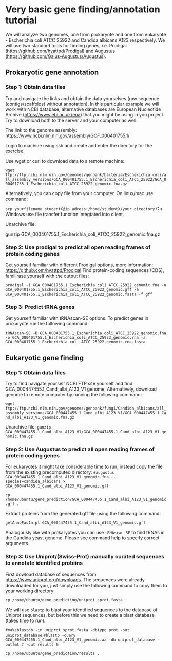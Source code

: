 # Very basic gene finding/annotation tutorial

We will analyze two genomes, one from prokaryote and one from eukaryote - 
Escherichia coli ATCC 25922 and Candida albicans A123 respectively. 
We will use two standard tools for finding genes, i.e. Prodigal (https://github.com/hyattpd/Prodigal) and Augustus (https://github.com/Gaius-Augustus/Augustus).

## Prokaryotic gene annotation

### Step 1: Obtain data files
Try and navigate the links and obtain the data yourselves (raw sequence (contigs/scaffolds) without annotation). 
In this particular example we will work with NCBI database, alternative databases are European Nucleotide Archive (https://www.ebi.ac.uk/ena) that you might be using in you project. Try to download both to the server and your computer as well.

The link to the genome assembly:  
https://www.ncbi.nlm.nih.gov/assembly/GCF_000401755.1/

Login to machine using ssh and create and enter the directory for the exercise.

Use wget or curl to download data to a remote machine:

`wget ftp://ftp.ncbi.nlm.nih.gov/genomes/genbank/bacteria/Escherichia_coli/all_assembly_versions/GCA_000401755.1_Escherichia_coli_ATCC_25922/GCA_000401755.1_Escherichia_coli_ATCC_25922_genomic.fna.gz`

Alternatively, you can copy file from your computer. On linux/mac use command:

`scp yourfilename studentX@ip_adress:/home/studentX/your_directory`
On Windows use file transfer function integtated into client.

Unarchive file:

gunzip GCA_000401755.1_Escherichia_coli_ATCC_25922_genomic.fna.gz

### Step 2: Use prodigal to predict all open reading frames of protein coding genes
Get yourself familiar with different Prodigal options, more information: https://github.com/hyattpd/Prodigal
Find protein-coding sequences (CDS), familirase yourself with the output files:

`prodigal -i GCA_000401755.1_Escherichia_coli_ATCC_25922_genomic.fna -o GCA_000401755.1_Escherichia_coli_ATCC_25922_genomic.gff -a GCA_000401755.1_Escherichia_coli_ATCC_25922_genomic.fasta -f gff`


### Step 3: Predict tRNA genes
Get yourself familiar with tRNAscan-SE options. To predict genes in prokaryote run the following command:

`tRNAscan-SE -B GCA_000401755.1_Escherichia_coli_ATCC_25922_genomic.fna -o GCA_000401755.1_Escherichia_coli_ATCC_25922_genomic.rna -a GCA_000401755.1_Escherichia_coli_ATCC_25922_genomic.rna.fasta`



## Eukaryotic gene finding
### Step 1: Obtain data files

Try to find navigate yourself NCBI FTP site yourself and find GCA_000447455.1_Cand_albi_A123_V1 genome, 
Alternatively, download genome to remote computer by running the following command:

`wget ftp://ftp.ncbi.nlm.nih.gov/genomes/genbank/fungi/Candida_albicans/all_assembly_versions/GCA_000447455.1_Cand_albi_A123_V1/GCA_000447455.1_Cand_albi_A123_V1_genomic.fna.gz`

Unarchive file:
`gunzip GCA_000447455.1_Cand_albi_A123_V1/GCA_000447455.1_Cand_albi_A123_V1_genomic.fna.gz`

### Step 2: Use Augustus to predict all open reading frames of protein coding genes

For eukaryotes it might take considerable time to run, instead copy the file from the existing precomputed directory:
`#augustus GCA_000447455.1_Cand_albi_A123_V1_genomic.fna --species=candida_albicans > GCA_000447455.1_Cand_albi_A123_V1_genomic.gff`

`cp  /home/ubuntu/gene_prediction/GCA_000447455.1_Cand_albi_A123_V1_genomic.gff .`


Extract proteins from the generated gff file using the following command:

`getAnnoFasta.pl GCA_000447455.1_Cand_albi_A123_V1_genomic.gff`


Analogously like with prokaryotes you can use `tRNAscan-SE` to find tRNAs in the Candida yeast genome. Please see command help to specify correct arguments.

### Step 3: Use Uniprot/(Swiss-Prot) manually curated sequences to annotate identified proteins

First dowload database of sequences from https://www.uniprot.org/downloads. The sequences were already downloaded for you, just simply use the following command to copy them to your working directory:

`cp /home/ubuntu/gene_prediction/uniprot_sprot.fasta .`

We will use `blastp` to blast your identified sequences to the database of Uniprot sequences, but before this we need to create a blast database (takes time to run).

`#makeblastdb -in uniprot_sprot.fasta -dbtype prot -out uniprot_database`
`#blastp -query GCA_000447455.1_Cand_albi_A123_V1_genomic.aa -db uniprot_database -outfmt 7 -out results &`

`cp /home/ubuntu/gene_prediction/results .`


 
 
 




















